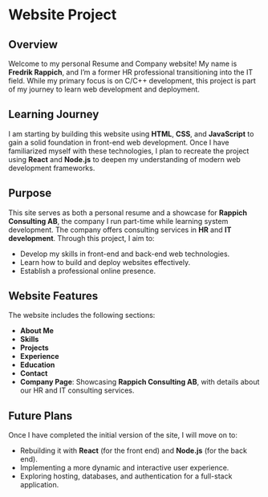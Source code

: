 # Website Project

## Overview

Welcome to my personal Resume and Company website! My name is **Fredrik Rappich**, and I’m a former HR professional transitioning into the IT field. While my primary focus is on C/C++ development, this project is part of my journey to learn web development and deployment.

## Learning Journey

I am starting by building this website using **HTML**, **CSS**, and **JavaScript** to gain a solid foundation in front-end web development. Once I have familiarized myself with these technologies, I plan to recreate the project using **React** and **Node.js** to deepen my understanding of modern web development frameworks.

## Purpose

This site serves as both a personal resume and a showcase for **Rappich Consulting AB**, the company I run part-time while learning system development. The company offers consulting services in **HR** and **IT development**. Through this project, I aim to:

- Develop my skills in front-end and back-end web technologies.
- Learn how to build and deploy websites effectively.
- Establish a professional online presence.

## Website Features

The website includes the following sections:

- **About Me**
- **Skills**
- **Projects**
- **Experience**
- **Education**
- **Contact**
- **Company Page**: Showcasing **Rappich Consulting AB**, with details about our HR and IT consulting services.

## Future Plans

Once I have completed the initial version of the site, I will move on to:

- Rebuilding it with **React** (for the front end) and **Node.js** (for the back end).
- Implementing a more dynamic and interactive user experience.
- Exploring hosting, databases, and authentication for a full-stack application.
